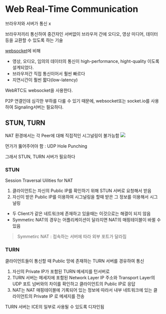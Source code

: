 # Web Real-Time Communication
브라우저와 서버가 통신 x

브라우저끼리 통신하여 중간자인 서버없이 브라우저 간에 오디오, 영상 미디어, 데이터 등을 교환할 수 있도록 하는 기술

[websocket](websocket)에 비해 
- 영상, 오디오, 임의의 데이터의 통신이 high-performance, hight-quality 이도록 설계되었다.
- 브라우저간 직접 통신이어서 훨씬 빠르다
- 지연시간이 훨씬 짧다(low-latency)

WebRTC도 websocket을 사용한다.

P2P 연결인데 심각한 부하를 다룰 수 있기 때문에, websocket또는 socket.io를 사용하여 Signaling서버는 필요하다.

## STUN, TURN

NAT 환경에서는 각 Peer에 대해 직접적인 시그널링이 불가능함
![](https://i.imgur.com/xc89adc.png)

먼가가 뚫어주어야 함 : UDP Hole Punching

그래서 STUN, TURN 서버가 필요하다

### STUN
Session Traversal Uilities for NAT

1. 클라이언트는 자신의 Public IP를 확인하기 위해 STUN 서버로 요청해서 받음
2. 자신이 받은 Public IP를 이용하여 시그널링을 할때 받은 그 정보를 이용해서 시그널링

- 두 Client가 같은 네트워크에 존재하고 있을때는 이것으로는 해결이 되지 않음
- Symmetirc NAT의 경우는 어플리케이션이 달라지면 NAT의 매핑테이블이 바뀔 수 있음

> Symmetirc NAT : 접속하는 서버에 따라 외부 포트가 달라짐

### TURN
클라이언트들이 통신할 때 Public 망에 존재하는 TURN 서버를 경유하여 통신

1. 자신의 Private IP가 포함된 TURN 메세지를 턴서버로
2. TURN 서버는 메세지에 포함된 Network Layer IP 주소와 Transport Layer의 UDP 포트 넘버와의 차이를 확인하고 클라이언트의 Public IP로 응답
3. NAT는 NAT 매핑테이블에 기록되어 있는 정보에 따라서 내부 네트워크에 있는 클라이언트의 Private IP 로 메세지를 전송

TURN 서버는 ICE의 일부로 사용될 수 있도록 디자인됨